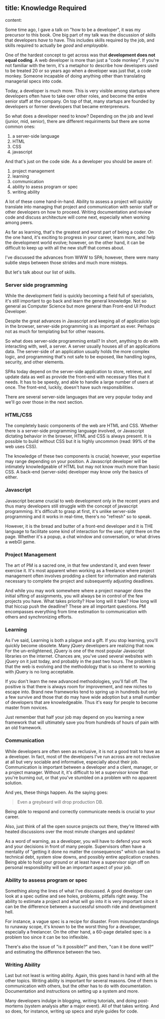 title: Knowledge Required
----
content:

Some time ago, I gave a talk on "how to be a developer", it was my precursor to this book. One big part of my talk was the discussion of skills that developers *have* to have. This includes skills required by the job, and skills required to actually be *good* and *employable*.

One of the hardest concept to get across was that **development does not equal coding**. A web developer is more than just a "code monkey". If you're not familiar with the term, it's a metaphor to describe how developers used to be treated 20 or so years ago when a developer was just that, a code monkey. Someone incapable of doing anything other than translating managerial specs into code.

Today, a developer is much more. This is very visible among startups where developers often have to take over other roles, and become the entire senior staff at the company. On top of that, many startups are founded by developers or former developers that became enterpreneurs.

So what does a developer need to know? Depending on the job and level (junior, mid, senior), there are different requiriments but there are some common ones:

1. a server-side language
2. HTML
3. CSS
4. javascript

And that's just on the code side. As a developer you should be aware of:

1. project management
2. learning
3. communication
4. ability to asess program or spec
5. writing ability

A lot of these come hand-in-hand. Ability to assess a project will quickly translate into managing that project and communication with senior staff or other developers on how to proceed. Writing documentation and review code and discuss architecture will come next, especially when working among peers.

As far as learning, that's the greatest and worst part of being a coder. On the one hand, it's exciting to progress in your career, learn more, and help the development world evolve; however, on the other hand, it can be difficult to keep up with all the new stuff that comes about.

I've discussed the advances from WWW to SPA; however, there were many subtle steps between those strides and much more misteps.

But let's talk about our list of skills.

### Server side programming

While the development field is quickly becoming a field full of specialists, it's still important to go back and learn the general knowledge. Not so general as Computer Science but more general than Front-end UI Product Developer.

Despite the great advances in Javascript and keeping all of application logic in the browser, server-side programming is as important as ever. Perhaps not as much for templating but for other reasons.

So what does server-side programming entail? In short, anything to do with interacting with, well, a server. A server usually houses all of an applications data. The server-side of an application usually holds the more complex logic, and programming that's not safe to be exposed, like handling logins, security, and other elements.

SPAs today depend on the server-side application to store, retrieve, and update data as well as provide the front-end with necessary files that it needs. It has to be speedy, and able to handle a large number of users at once. The front-end, luckily, doesn't have such responsibilities.

There are several server-side languages that are very popular today and we'll go over those in the next section.

### HTML/CSS

The completely basic components of the web are HTML and CSS. Whether there is a server-side programming language involved, or Javascript dictating behavior in the browser, HTML and CSS is always present. It is possible to build without CSS but it is highly uncommon (read: 99% of the web uses CSS).

The knowledge of these two components is crucial; however, your expertise may range depending on your position. A Javascript developer will be intimately knowledgeable of HTML but may not know much more than basic CSS. A back-end (server-side) developer may know only the basics of either.

### Javascript

Javascript became crucial to web development only in the recent years and thus many developers still struggle with the concept of javascript programming. It's difficult to grasp at first, it's unlike server-side programming and it works in real-time, there's no "refresh" so to speak.

However, it is the bread and butter of a front-end developer and it is THE language to facilitate some kind of interaction for the user, right there on the page. Whether it's a popup, a chat window and conversation, or what drives a webGl game.

### Project Management

The art of PM is a sacred one, in that few understand it, and even fewer exercise it. It's most apparent when working as a freelance where project management often involves prodding a client for information and materials necessary to complete the project and subsequently adjusting deadlines.

And while you may work somewhere where a project manager does the initial sifting of assignments, you will always be in control of the few projects you have. What takes priority? How long will it take? How long will that hiccup push the deadline? These are all important questions. PM encompasses everything from time estimation to communication with others and synchronizing efforts.

### Learning

As I've said, Learning is both a plague and a gift. If you stop learning, you'll quickly become obsolete. Many jQuery developers are realizing that now. For the un-enlightened, jQuery is one of the most popular Javascript libraries on the internet. Chances are, you've used several websites with jQuery on it just today, and probably in the past two hours. The problem is that the web is evolving and the methodology that is so inheret to working with jQuery is no long acceptable.

If you don't learn the new advanced methodologies, you'll fall off. The positive is that there is always room for improvement, and new niches to escape into. Brand new frameworks tend to spring up in hundreds but only a few survive and those that do may have wide adoption but a small number of developers that are knowledgeable. Thus it's easy for people to become master from novices.

Just remember that half your job may depend on you learning a new framework that will ultimately save you from hundreds of hours of pain with an old framework.

### Communication

While developers are often seen as reclusive, it is not a good trait to have as a developer. In fact, most of the developers I've run across are not reclusive at all but very sociable and informative, especially about their job. Communication is important between a developer and a client, manager, or a project manager. Without it, it's difficult to let a supervisor know that you're burning out, or that you've stumbled on a problem with no apparent solution.

And yes, these things happen. As the saying goes:

>Even a greybeard will drop production DB.

Being able to respond and correctly communicate needs is crucial to your career.

Also, just think of all the open source projects out there, they're littered with heated discussions over the most minute changes and updates!

As a word of warning, as a developer, you will have to defend your work and your decisions in front of many people. Supervisors often have a mentality of "getting it done no matter the consequences" which can lead to technical debt, system slow downs, and possibly entire application crashes. Being able to hold your ground or at least have a supervisor sign off on personal responsibility will be an important aspect of your job.

###  Ability to assess program or spec

Something along the lines of what I've discussed. A good developer can look at a spec outline and see holes, problems, pitfalls right away. The ability to estimate a project and what will go into it is very important since it can be the difference between a successful smooth ride and development hell.

For instance, a vague spec is a recipe for disaster. From misunderstandings to runaway scope, it's known to be the worst thing for a developer, especially a freelancer. On the other hand, a 60-page detailed spec is a problem too since it can be too inflexible.

There's also the issue of "is it possible?" and then, "can it be done well?" and estimating the difference between the two.

### Writing Ability

Last but not least is writing ability. Again, this goes hand in hand with all the other topics. Writing ability is important for several reasons. One of them is communication with others, but the other has to do with documentation. Documentation and instructions on setting up a system and more.

Many developers indulge in blogging, writing tutorials, and doing post-mortems (system analysis after a major event). All of that takes writing. And so does, for instance, writing up specs and style guides for code.

